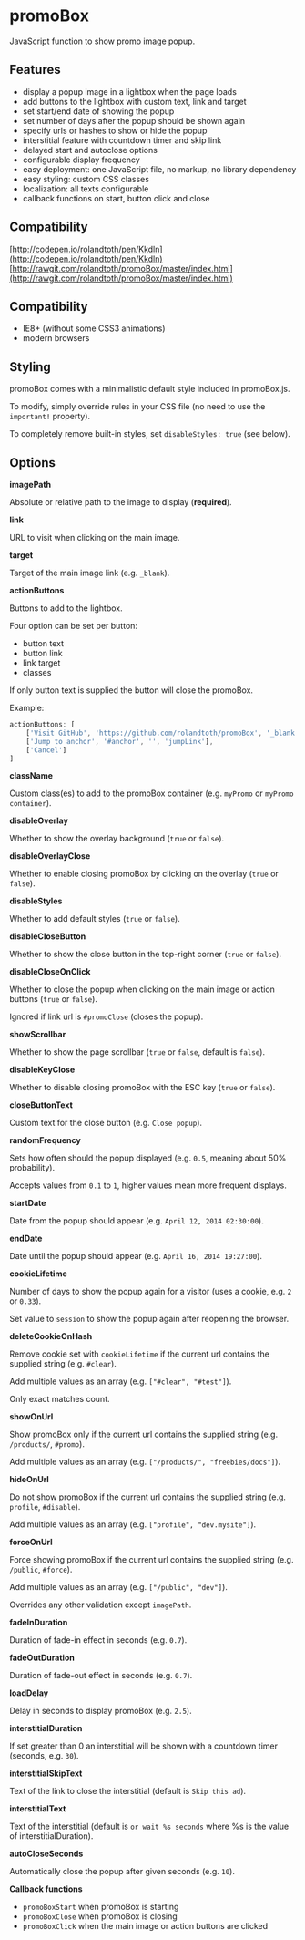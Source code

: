 promoBox
========

JavaScript function to show promo image popup.


Features
-----------

* display a popup image in a lightbox when the page loads
* add buttons to the lightbox with custom text, link and target
* set start/end date of showing the popup
* set number of days after the popup should be shown again
* specify urls or hashes to show or hide the popup
* interstitial feature with countdown timer and skip link
* delayed start and autoclose options
* configurable display frequency
* easy deployment: one JavaScript file, no markup, no library dependency 
* easy styling: custom CSS classes
* localization: all texts configurable
* callback functions on start, button click and close

Compatibility
----------- 
[http://codepen.io/rolandtoth/pen/Kkdln](http://codepen.io/rolandtoth/pen/Kkdln)
[http://rawgit.com/rolandtoth/promoBox/master/index.html](http://rawgit.com/rolandtoth/promoBox/master/index.html)

Compatibility
-----------
* IE8+ (without some CSS3 animations)
* modern browsers

Styling
-----------
promoBox comes with a minimalistic default style included in promoBox.js.

To modify, simply override rules in your CSS file (no need to use the `important!` property).

To completely remove built-in styles, set `disableStyles: true` (see below).


Options
-----------

**imagePath**

Absolute or relative path to the image to display (**required**).


**link**

URL to visit when clicking on the main image.


**target**

Target of the main image link (e.g. `_blank`).


**actionButtons**

Buttons to add to the lightbox.

Four option can be set per button:
* button text
* button link
* link target
* classes

If only button text is supplied the button will close the promoBox.

Example:
```javascript
actionButtons: [
    ['Visit GitHub', 'https://github.com/rolandtoth/promoBox', '_blank', 'external github'],
    ['Jump to anchor', '#anchor', '', 'jumpLink'],
    ['Cancel']
]
```


**className**

Custom class(es) to add to the promoBox container (e.g. `myPromo` or `myPromo container`).


**disableOverlay**

Whether to show the overlay background (`true` or `false`).


**disableOverlayClose**

Whether to enable closing promoBox by clicking on the overlay (`true` or `false`).


**disableStyles**

Whether to add default styles (`true` or `false`).


**disableCloseButton**

Whether to show the close button in the top-right corner (`true` or `false`).


**disableCloseOnClick**

Whether to close the popup when clicking on the main image or action buttons (`true` or `false`).

Ignored if link url is `#promoClose` (closes the popup).


**showScrollbar**

Whether to show the page scrollbar (`true` or `false`, default is `false`).


**disableKeyClose**

Whether to disable closing promoBox with the ESC key (`true` or `false`).


**closeButtonText**

Custom text for the close button (e.g. `Close popup`).


**randomFrequency**

Sets how often should the popup displayed (e.g. `0.5`, meaning about 50% probability).

Accepts values from `0.1` to `1`, higher values mean more frequent displays.


**startDate**

Date from the popup should appear (e.g. `April 12, 2014 02:30:00`).


**endDate**

Date until the popup should appear (e.g. `April 16, 2014 19:27:00`).


**cookieLifetime**

Number of days to show the popup again for a visitor (uses a cookie, e.g. `2` or `0.33`).

Set value to `session` to show the popup again after reopening the browser.


**deleteCookieOnHash**

Remove cookie set with `cookieLifetime` if the current url contains the supplied string (e.g. `#clear`). 

Add multiple values as an array (e.g. `["#clear", "#test"]`).

Only exact matches count.


**showOnUrl**

Show promoBox only if the current url contains the supplied string (e.g. `/products/`, `#promo`).

Add multiple values as an array (e.g. `["/products/", "freebies/docs"]`).


**hideOnUrl** 

Do not show promoBox if the current url contains the supplied string (e.g. `profile`, `#disable`).

Add multiple values as an array (e.g. `["profile", "dev.mysite"]`).


**forceOnUrl**

Force showing promoBox if the current url contains the supplied string (e.g. `/public`, `#force`).

Add multiple values as an array (e.g. `["/public", "dev"]`).

Overrides any other validation except `imagePath`.


**fadeInDuration**

Duration of fade-in effect in seconds (e.g. `0.7`).


**fadeOutDuration**

Duration of fade-out effect in seconds (e.g. `0.7`).


**loadDelay**

Delay in seconds to display promoBox (e.g. `2.5`).


**interstitialDuration**

If set greater than 0 an interstitial will be shown with a countdown timer (seconds, e.g. `30`).


**interstitialSkipText**

Text of the link to close the interstitial (default is `Skip this ad`).


**interstitialText**

Text of the interstitial (default is `or wait %s seconds` where %s is the value of interstitialDuration).


**autoCloseSeconds**

Automatically close the popup after given seconds (e.g. `10`).


**Callback functions**
* `promoBoxStart` when promoBox is starting
* `promoBoxClose` when promoBox is closing
* `promoBoxClick` when the main image or action buttons are clicked
